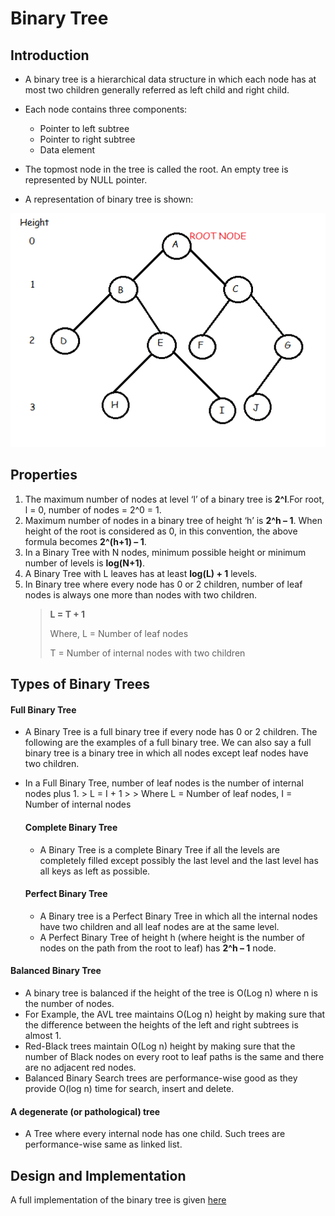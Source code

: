 # Binary Tree

## Introduction

- A binary tree is a hierarchical data structure in which each node has at most two children generally referred as left child and right child.

- Each node contains three components:

    - Pointer to left subtree
    - Pointer to right subtree
    - Data element

- The topmost node in the tree is called the root. An empty tree is represented by NULL pointer.

- A representation of binary tree is shown:

![Binary Tree Image](/assets/binary_tree.png)

## Properties

1. The maximum number of nodes at level ‘l’ of a binary tree is **2^l**.For root, l = 0, number of nodes = 2^0 = 1.
2. Maximum number of nodes in a binary tree of height ‘h’ is **2^h – 1**. When height of the root is considered as 0, in this convention, the above formula becomes **2^(h+1) – 1**.
3. In a Binary Tree with N nodes, minimum possible height or minimum number of levels is **log(N+1)**.
4. A Binary Tree with L leaves has at least **log(L) + 1** levels.
5.  In Binary tree where every node has 0 or 2 children, number of leaf nodes is always one more than nodes with two children.
      > **L = T + 1**
      >
      > Where, L = Number of leaf nodes
      >
      > T = Number of internal nodes with two children
      

## Types of Binary Trees

#### Full Binary Tree

- A Binary Tree is a full binary tree if every node has 0 or 2 children. The following are the examples of a full binary tree. We can also say a full binary tree is a binary tree in which all nodes except leaf nodes have two children.
- In a Full Binary Tree, number of leaf nodes is the number of internal nodes plus 1.
       > L = I + 1
       >
       > Where L = Number of leaf nodes, I = Number of internal nodes
       
       
  #### Complete Binary Tree
  
  - A Binary Tree is a complete Binary Tree if all the levels are completely filled except possibly the last level and the last level has all keys as left as possible.
  
  #### Perfect Binary Tree 
  
  - A Binary tree is a Perfect Binary Tree in which all the internal nodes have two children and all leaf nodes are at the same level.
  - A Perfect Binary Tree of height h (where height is the number of nodes on the path from the root to leaf) has **2^h – 1** node.


#### Balanced Binary Tree

- A binary tree is balanced if the height of the tree is O(Log n) where n is the number of nodes. 
- For Example, the AVL tree maintains O(Log n) height by making sure that the difference between the heights of the left and right subtrees is almost 1. 
- Red-Black trees maintain O(Log n) height by making sure that the number of Black nodes on every root to leaf paths is the same and there are no adjacent red nodes. 
- Balanced Binary Search trees are performance-wise good as they provide O(log n) time for search, insert and delete.


#### A degenerate (or pathological) tree 

- A Tree where every internal node has one child. Such trees are performance-wise same as linked list.


## Design and Implementation

A full implementation of the binary tree is given [here](https://github.com/tabassum-khan/Data-Structures-and-Algorithms/blob/master/trees/BinaryTree.java)
